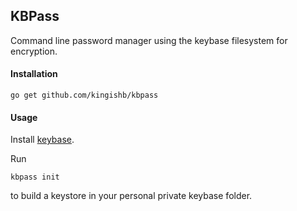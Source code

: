 ## KBPass

Command line password manager using the keybase filesystem for
encryption.

#### Installation

```
go get github.com/kingishb/kbpass
```

#### Usage
Install [keybase](https://keybase.io/).

Run
```
kbpass init
```

to build a keystore in your personal private keybase folder.


